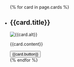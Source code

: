 
<ul class="usa-card-group">
  {% for card in page.cards %}
    <li class="usa-card tablet:grid-col-4 usa-card--header-first">
      <div class="usa-card__container">
        <div class="usa-card__header">
          <h2 class="usa-card__heading">{{card.title}}</h2>
        </div>
      <div class="usa-card__media usa-card__media--exdent">
        <div class="usa-card__img">
          <img
            src="{{card.img}}"
            alt="{{card.alt}}"
          />
        </div>
      </div>
      <div class="usa-card__body">
        <p>
          {{card.content}}
        </p>
      </div>
      <div class="usa-card__footer">
        <button class="usa-button">{{card.button}}</button>
      </div>
    </div>
  </li>
  {% endfor %}
</ul>
